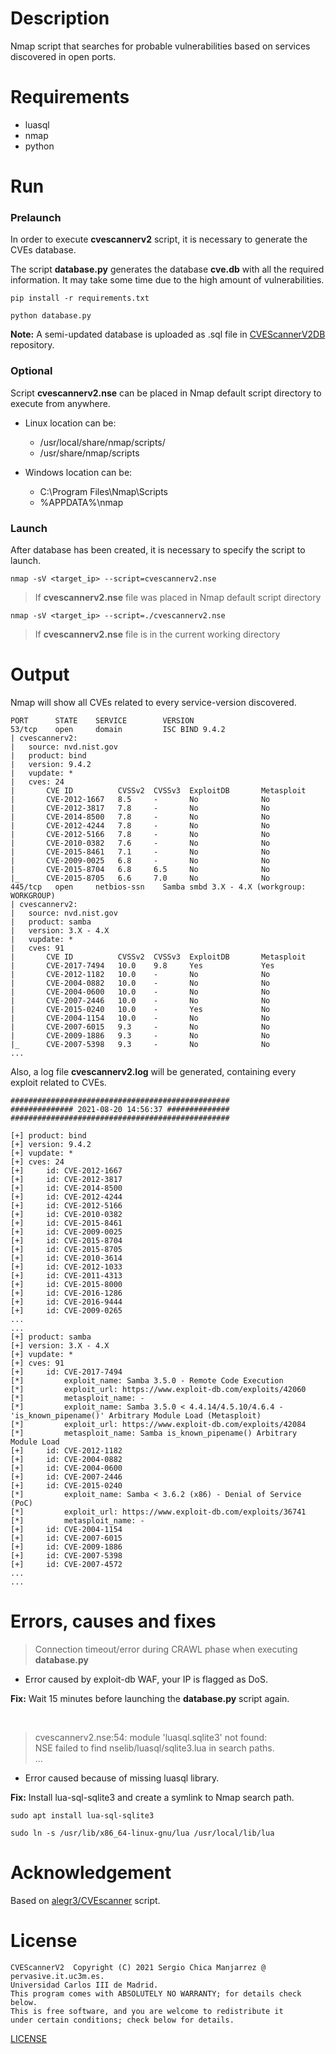# Description
Nmap script that searches for probable vulnerabilities based on services discovered in open ports.

# Requirements
- luasql
- nmap
- python

# Run
### Prelaunch
In order to execute **cvescannerv2** script, it is necessary to generate the CVEs database.

The script **database.py** generates the database **cve.db** with all the required information.
It may take some time due to the high amount of vulnerabilities.

`pip install -r requirements.txt`

`python database.py`

**Note:** A semi-updated database is uploaded as .sql file in
[CVEScannerV2DB](https://github.com/scmanjarrez/CVEScannerV2DB) repository.

### Optional
Script **cvescannerv2.nse** can be placed in Nmap default script directory to execute
from anywhere.

- Linux location can be:
  - /usr/local/share/nmap/scripts/
  - /usr/share/nmap/scripts

- Windows location can be:
  - C:\Program Files\Nmap\Scripts
  - %APPDATA%\nmap

### Launch
After database has been created, it is necessary to specify the script to launch.

`nmap -sV <target_ip> --script=cvescannerv2.nse`
> If **cvescannerv2.nse** file was placed in Nmap default script directory

`nmap -sV <target_ip> --script=./cvescannerv2.nse`
> If **cvescannerv2.nse** file is in the current working directory

# Output
Nmap will show all CVEs related to every service-version discovered.
```
PORT      STATE    SERVICE        VERSION
53/tcp    open     domain         ISC BIND 9.4.2
| cvescannerv2:
|   source: nvd.nist.gov
|   product: bind
|   version: 9.4.2
|   vupdate: *
|   cves: 24
|       CVE ID          CVSSv2  CVSSv3  ExploitDB       Metasploit
|       CVE-2012-1667   8.5     -       No              No
|       CVE-2012-3817   7.8     -       No              No
|       CVE-2014-8500   7.8     -       No              No
|       CVE-2012-4244   7.8     -       No              No
|       CVE-2012-5166   7.8     -       No              No
|       CVE-2010-0382   7.6     -       No              No
|       CVE-2015-8461   7.1     -       No              No
|       CVE-2009-0025   6.8     -       No              No
|       CVE-2015-8704   6.8     6.5     No              No
|_      CVE-2015-8705   6.6     7.0     No              No
445/tcp   open     netbios-ssn    Samba smbd 3.X - 4.X (workgroup: WORKGROUP)
| cvescannerv2:
|   source: nvd.nist.gov
|   product: samba
|   version: 3.X - 4.X
|   vupdate: *
|   cves: 91
|       CVE ID          CVSSv2  CVSSv3  ExploitDB       Metasploit
|       CVE-2017-7494   10.0    9.8     Yes             Yes
|       CVE-2012-1182   10.0    -       No              No
|       CVE-2004-0882   10.0    -       No              No
|       CVE-2004-0600   10.0    -       No              No
|       CVE-2007-2446   10.0    -       No              No
|       CVE-2015-0240   10.0    -       Yes             No
|       CVE-2004-1154   10.0    -       No              No
|       CVE-2007-6015   9.3     -       No              No
|       CVE-2009-1886   9.3     -       No              No
|_      CVE-2007-5398   9.3     -       No              No
...
```

Also, a log file **cvescannerv2.log** will be generated, containing every exploit
related to CVEs.
```
#################################################
############## 2021-08-20 14:56:37 ##############
#################################################

[+] product: bind
[+] version: 9.4.2
[+] vupdate: *
[+] cves: 24
[+] 	id: CVE-2012-1667
[+] 	id: CVE-2012-3817
[+] 	id: CVE-2014-8500
[+] 	id: CVE-2012-4244
[+] 	id: CVE-2012-5166
[+] 	id: CVE-2010-0382
[+] 	id: CVE-2015-8461
[+] 	id: CVE-2009-0025
[+] 	id: CVE-2015-8704
[+] 	id: CVE-2015-8705
[+] 	id: CVE-2010-3614
[+] 	id: CVE-2012-1033
[+] 	id: CVE-2011-4313
[+] 	id: CVE-2015-8000
[+] 	id: CVE-2016-1286
[+] 	id: CVE-2016-9444
[+] 	id: CVE-2009-0265
...
...
[+] product: samba
[+] version: 3.X - 4.X
[+] vupdate: *
[+] cves: 91
[+] 	id: CVE-2017-7494
[*] 		exploit_name: Samba 3.5.0 - Remote Code Execution
[*] 		exploit_url: https://www.exploit-db.com/exploits/42060
[*] 		metasploit_name: -
[*] 		exploit_name: Samba 3.5.0 < 4.4.14/4.5.10/4.6.4 - 'is_known_pipename()' Arbitrary Module Load (Metasploit)
[*] 		exploit_url: https://www.exploit-db.com/exploits/42084
[*] 		metasploit_name: Samba is_known_pipename() Arbitrary Module Load
[+] 	id: CVE-2012-1182
[+] 	id: CVE-2004-0882
[+] 	id: CVE-2004-0600
[+] 	id: CVE-2007-2446
[+] 	id: CVE-2015-0240
[*] 		exploit_name: Samba < 3.6.2 (x86) - Denial of Service (PoC)
[*] 		exploit_url: https://www.exploit-db.com/exploits/36741
[*] 		metasploit_name: -
[+] 	id: CVE-2004-1154
[+] 	id: CVE-2007-6015
[+] 	id: CVE-2009-1886
[+] 	id: CVE-2007-5398
[+] 	id: CVE-2007-4572
...
...
```



# Errors, causes and fixes
> Connection timeout/error during CRAWL phase when executing **database.py**
- Error caused by exploit-db WAF, your IP is flagged as DoS.

**Fix:** Wait 15 minutes before launching the **database.py** script again.

<br>

> cvescannerv2.nse:54: module 'luasql.sqlite3' not found:<br>
> NSE failed to find nselib/luasql/sqlite3.lua in search paths.<br>
> ...
- Error caused because of missing luasql library.

**Fix:** Install lua-sql-sqlite3 and create a symlink to Nmap search path.

`sudo apt install lua-sql-sqlite3`

`sudo ln -s /usr/lib/x86_64-linux-gnu/lua /usr/local/lib/lua`

# Acknowledgement

Based on [alegr3/CVEscanner](https://github.com/alegr3/CVEscanner) script.

# License
    CVEScannerV2  Copyright (C) 2021 Sergio Chica Manjarrez @ pervasive.it.uc3m.es.
    Universidad Carlos III de Madrid.
    This program comes with ABSOLUTELY NO WARRANTY; for details check below.
    This is free software, and you are welcome to redistribute it
    under certain conditions; check below for details.

[LICENSE](https://github.com/scmanjarrez/CVEScannerV2/blob/master/LICENSE)
